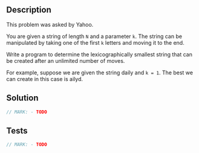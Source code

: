 ## Description

This problem was asked by Yahoo.

You are given a string of length `N` and a parameter `k`. The string can be manipulated by taking one of the first `k` letters and moving it to the end.

Write a program to determine the lexicographically smallest string that can be created after an unlimited number of moves.

For example, suppose we are given the string daily and `k = 1`. The best we can create in this case is ailyd.

## Solution

```swift
// MARK: - TODO
```

## Tests

```swift
// MARK: - TODO
```